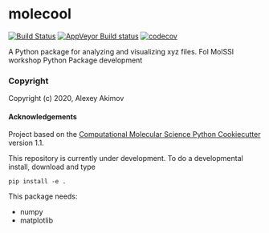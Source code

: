molecool
==============================
[//]: # (Badges)
[![Build Status](https://travis-ci.com/alexvakimov/molecool.svg?branch=master)](https://travis-ci.com/alexvakimov/molecool)
[![AppVeyor Build status](https://ci.appveyor.com/api/projects/status/REPLACE_WITH_APPVEYOR_LINK/branch/master?svg=true)](https://ci.appveyor.com/project/REPLACE_WITH_OWNER_ACCOUNT/molecool/branch/master)
[![codecov](https://codecov.io/gh/REPLACE_WITH_OWNER_ACCOUNT/molecool/branch/master/graph/badge.svg)](https://codecov.io/gh/REPLACE_WITH_OWNER_ACCOUNT/molecool/branch/master)

A Python package for analyzing and visualizing xyz files. Fol MolSSI workshop Python Package development

### Copyright

Copyright (c) 2020, Alexey Akimov


#### Acknowledgements
 
Project based on the 
[Computational Molecular Science Python Cookiecutter](https://github.com/molssi/cookiecutter-cms) version 1.1.

This repository is currently under development. To do a developmental install, download and type

`pip install -e .`


This package needs:

  - numpy
  - matplotlib
